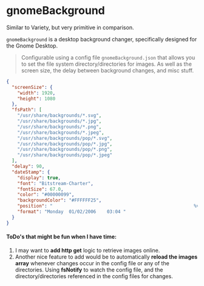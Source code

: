 # gnomeBackground

Similar to Variety, but very primitive in comparison.

`gnomeBackground` is a desktop background changer, specifically designed for the Gnome Desktop.

> Configurable using a config file `gnomeBackground.json` that allows you to set the file system directory/directories for images. As well as the screen size, the delay between background changes, and misc stuff.

```json
{
  "screenSize": {
    "width": 1920,
    "height": 1080
  },
  "fsPath": [
    "/usr/share/backgrounds/*.svg",
    "/usr/share/backgrounds/*.jpg",
    "/usr/share/backgrounds/*.png",
    "/usr/share/backgrounds/*.jpeg",
    "/usr/share/backgrounds/pop/*.svg",
    "/usr/share/backgrounds/pop/*.jpg",
    "/usr/share/backgrounds/pop/*.png",
    "/usr/share/backgrounds/pop/*.jpeg"
  ],
  "delay": 90,
  "dateStamp": {
    "display": true,
    "font": "Bitstream-Charter",
    "fontSize": 67.0,
    "color": "#00000099",
    "backgroundColor": "#FFFFFF25",
    "position": "                                                    %v",
    "format": "Monday  01/02/2006    03:04 "
  }
}
```

#### ToDo's that might be fun when I have time:

1. I may want to **add http get** logic to retrieve images online.
2. Another nice feature to add would be to automatically **reload the images array** whenever changes occur in the config file or any of the directories. Using **fsNotify** to watch the config file, and the directory/directories referenced in the config files for changes.
